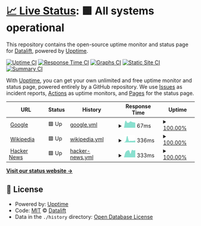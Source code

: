 # [📈 Live Status](https://status.datalift.io): <!--live status--> **🟩 All systems operational**

This repository contains the open-source uptime monitor and status page for [Datalift](https://datalift.io), powered by [Upptime](https://github.com/upptime/upptime).

[![Uptime CI](https://github.com/datalift-io/status/workflows/Uptime%20CI/badge.svg)](https://github.com/datalift-io/status/actions?query=workflow%3A%22Uptime+CI%22)
[![Response Time CI](https://github.com/datalift-io/status/workflows/Response%20Time%20CI/badge.svg)](https://github.com/datalift-io/status/actions?query=workflow%3A%22Response+Time+CI%22)
[![Graphs CI](https://github.com/datalift-io/status/workflows/Graphs%20CI/badge.svg)](https://github.com/datalift-io/status/actions?query=workflow%3A%22Graphs+CI%22)
[![Static Site CI](https://github.com/datalift-io/status/workflows/Static%20Site%20CI/badge.svg)](https://github.com/datalift-io/status/actions?query=workflow%3A%22Static+Site+CI%22)
[![Summary CI](https://github.com/datalift-io/status/workflows/Summary%20CI/badge.svg)](https://github.com/datalift-io/status/actions?query=workflow%3A%22Summary+CI%22)

With [Upptime](https://upptime.js.org), you can get your own unlimited and free uptime monitor and status page, powered entirely by a GitHub repository. We use [Issues](https://github.com/datalift-io/status/issues) as incident reports, [Actions](https://github.com/datalift-io/status/actions) as uptime monitors, and [Pages](https://status.datalift.io) for the status page.

<!--start: status pages-->
<!-- This summary is generated by Upptime (https://github.com/upptime/upptime) -->
<!-- Do not edit this manually, your changes will be overwritten -->
<!-- prettier-ignore -->
| URL | Status | History | Response Time | Uptime |
| --- | ------ | ------- | ------------- | ------ |
| <img alt="" src="https://favicons.githubusercontent.com/www.google.com" height="13"> [Google](https://www.google.com) | 🟩 Up | [google.yml](https://github.com/datalift-io/status/commits/HEAD/history/google.yml) | <details><summary><img alt="Response time graph" src="./graphs/google/response-time-week.png" height="20"> 67ms</summary><br><a href="https://status.datalift.io/history/google"><img alt="Response time 91" src="https://img.shields.io/endpoint?url=https%3A%2F%2Fraw.githubusercontent.com%2Fdatalift-io%2Fstatus%2FHEAD%2Fapi%2Fgoogle%2Fresponse-time.json"></a><br><a href="https://status.datalift.io/history/google"><img alt="24-hour response time 60" src="https://img.shields.io/endpoint?url=https%3A%2F%2Fraw.githubusercontent.com%2Fdatalift-io%2Fstatus%2FHEAD%2Fapi%2Fgoogle%2Fresponse-time-day.json"></a><br><a href="https://status.datalift.io/history/google"><img alt="7-day response time 67" src="https://img.shields.io/endpoint?url=https%3A%2F%2Fraw.githubusercontent.com%2Fdatalift-io%2Fstatus%2FHEAD%2Fapi%2Fgoogle%2Fresponse-time-week.json"></a><br><a href="https://status.datalift.io/history/google"><img alt="30-day response time 80" src="https://img.shields.io/endpoint?url=https%3A%2F%2Fraw.githubusercontent.com%2Fdatalift-io%2Fstatus%2FHEAD%2Fapi%2Fgoogle%2Fresponse-time-month.json"></a><br><a href="https://status.datalift.io/history/google"><img alt="1-year response time 91" src="https://img.shields.io/endpoint?url=https%3A%2F%2Fraw.githubusercontent.com%2Fdatalift-io%2Fstatus%2FHEAD%2Fapi%2Fgoogle%2Fresponse-time-year.json"></a></details> | <details><summary><a href="https://status.datalift.io/history/google">100.00%</a></summary><a href="https://status.datalift.io/history/google"><img alt="All-time uptime 100.00%" src="https://img.shields.io/endpoint?url=https%3A%2F%2Fraw.githubusercontent.com%2Fdatalift-io%2Fstatus%2FHEAD%2Fapi%2Fgoogle%2Fuptime.json"></a><br><a href="https://status.datalift.io/history/google"><img alt="24-hour uptime 100.00%" src="https://img.shields.io/endpoint?url=https%3A%2F%2Fraw.githubusercontent.com%2Fdatalift-io%2Fstatus%2FHEAD%2Fapi%2Fgoogle%2Fuptime-day.json"></a><br><a href="https://status.datalift.io/history/google"><img alt="7-day uptime 100.00%" src="https://img.shields.io/endpoint?url=https%3A%2F%2Fraw.githubusercontent.com%2Fdatalift-io%2Fstatus%2FHEAD%2Fapi%2Fgoogle%2Fuptime-week.json"></a><br><a href="https://status.datalift.io/history/google"><img alt="30-day uptime 100.00%" src="https://img.shields.io/endpoint?url=https%3A%2F%2Fraw.githubusercontent.com%2Fdatalift-io%2Fstatus%2FHEAD%2Fapi%2Fgoogle%2Fuptime-month.json"></a><br><a href="https://status.datalift.io/history/google"><img alt="1-year uptime 100.00%" src="https://img.shields.io/endpoint?url=https%3A%2F%2Fraw.githubusercontent.com%2Fdatalift-io%2Fstatus%2FHEAD%2Fapi%2Fgoogle%2Fuptime-year.json"></a></details>
| <img alt="" src="https://favicons.githubusercontent.com/en.wikipedia.org" height="13"> [Wikipedia](https://en.wikipedia.org) | 🟩 Up | [wikipedia.yml](https://github.com/datalift-io/status/commits/HEAD/history/wikipedia.yml) | <details><summary><img alt="Response time graph" src="./graphs/wikipedia/response-time-week.png" height="20"> 336ms</summary><br><a href="https://status.datalift.io/history/wikipedia"><img alt="Response time 273" src="https://img.shields.io/endpoint?url=https%3A%2F%2Fraw.githubusercontent.com%2Fdatalift-io%2Fstatus%2FHEAD%2Fapi%2Fwikipedia%2Fresponse-time.json"></a><br><a href="https://status.datalift.io/history/wikipedia"><img alt="24-hour response time 281" src="https://img.shields.io/endpoint?url=https%3A%2F%2Fraw.githubusercontent.com%2Fdatalift-io%2Fstatus%2FHEAD%2Fapi%2Fwikipedia%2Fresponse-time-day.json"></a><br><a href="https://status.datalift.io/history/wikipedia"><img alt="7-day response time 336" src="https://img.shields.io/endpoint?url=https%3A%2F%2Fraw.githubusercontent.com%2Fdatalift-io%2Fstatus%2FHEAD%2Fapi%2Fwikipedia%2Fresponse-time-week.json"></a><br><a href="https://status.datalift.io/history/wikipedia"><img alt="30-day response time 290" src="https://img.shields.io/endpoint?url=https%3A%2F%2Fraw.githubusercontent.com%2Fdatalift-io%2Fstatus%2FHEAD%2Fapi%2Fwikipedia%2Fresponse-time-month.json"></a><br><a href="https://status.datalift.io/history/wikipedia"><img alt="1-year response time 273" src="https://img.shields.io/endpoint?url=https%3A%2F%2Fraw.githubusercontent.com%2Fdatalift-io%2Fstatus%2FHEAD%2Fapi%2Fwikipedia%2Fresponse-time-year.json"></a></details> | <details><summary><a href="https://status.datalift.io/history/wikipedia">100.00%</a></summary><a href="https://status.datalift.io/history/wikipedia"><img alt="All-time uptime 100.00%" src="https://img.shields.io/endpoint?url=https%3A%2F%2Fraw.githubusercontent.com%2Fdatalift-io%2Fstatus%2FHEAD%2Fapi%2Fwikipedia%2Fuptime.json"></a><br><a href="https://status.datalift.io/history/wikipedia"><img alt="24-hour uptime 100.00%" src="https://img.shields.io/endpoint?url=https%3A%2F%2Fraw.githubusercontent.com%2Fdatalift-io%2Fstatus%2FHEAD%2Fapi%2Fwikipedia%2Fuptime-day.json"></a><br><a href="https://status.datalift.io/history/wikipedia"><img alt="7-day uptime 100.00%" src="https://img.shields.io/endpoint?url=https%3A%2F%2Fraw.githubusercontent.com%2Fdatalift-io%2Fstatus%2FHEAD%2Fapi%2Fwikipedia%2Fuptime-week.json"></a><br><a href="https://status.datalift.io/history/wikipedia"><img alt="30-day uptime 100.00%" src="https://img.shields.io/endpoint?url=https%3A%2F%2Fraw.githubusercontent.com%2Fdatalift-io%2Fstatus%2FHEAD%2Fapi%2Fwikipedia%2Fuptime-month.json"></a><br><a href="https://status.datalift.io/history/wikipedia"><img alt="1-year uptime 100.00%" src="https://img.shields.io/endpoint?url=https%3A%2F%2Fraw.githubusercontent.com%2Fdatalift-io%2Fstatus%2FHEAD%2Fapi%2Fwikipedia%2Fuptime-year.json"></a></details>
| <img alt="" src="https://favicons.githubusercontent.com/news.ycombinator.com" height="13"> [Hacker News](https://news.ycombinator.com) | 🟩 Up | [hacker-news.yml](https://github.com/datalift-io/status/commits/HEAD/history/hacker-news.yml) | <details><summary><img alt="Response time graph" src="./graphs/hacker-news/response-time-week.png" height="20"> 333ms</summary><br><a href="https://status.datalift.io/history/hacker-news"><img alt="Response time 433" src="https://img.shields.io/endpoint?url=https%3A%2F%2Fraw.githubusercontent.com%2Fdatalift-io%2Fstatus%2FHEAD%2Fapi%2Fhacker-news%2Fresponse-time.json"></a><br><a href="https://status.datalift.io/history/hacker-news"><img alt="24-hour response time 386" src="https://img.shields.io/endpoint?url=https%3A%2F%2Fraw.githubusercontent.com%2Fdatalift-io%2Fstatus%2FHEAD%2Fapi%2Fhacker-news%2Fresponse-time-day.json"></a><br><a href="https://status.datalift.io/history/hacker-news"><img alt="7-day response time 333" src="https://img.shields.io/endpoint?url=https%3A%2F%2Fraw.githubusercontent.com%2Fdatalift-io%2Fstatus%2FHEAD%2Fapi%2Fhacker-news%2Fresponse-time-week.json"></a><br><a href="https://status.datalift.io/history/hacker-news"><img alt="30-day response time 551" src="https://img.shields.io/endpoint?url=https%3A%2F%2Fraw.githubusercontent.com%2Fdatalift-io%2Fstatus%2FHEAD%2Fapi%2Fhacker-news%2Fresponse-time-month.json"></a><br><a href="https://status.datalift.io/history/hacker-news"><img alt="1-year response time 433" src="https://img.shields.io/endpoint?url=https%3A%2F%2Fraw.githubusercontent.com%2Fdatalift-io%2Fstatus%2FHEAD%2Fapi%2Fhacker-news%2Fresponse-time-year.json"></a></details> | <details><summary><a href="https://status.datalift.io/history/hacker-news">100.00%</a></summary><a href="https://status.datalift.io/history/hacker-news"><img alt="All-time uptime 99.99%" src="https://img.shields.io/endpoint?url=https%3A%2F%2Fraw.githubusercontent.com%2Fdatalift-io%2Fstatus%2FHEAD%2Fapi%2Fhacker-news%2Fuptime.json"></a><br><a href="https://status.datalift.io/history/hacker-news"><img alt="24-hour uptime 100.00%" src="https://img.shields.io/endpoint?url=https%3A%2F%2Fraw.githubusercontent.com%2Fdatalift-io%2Fstatus%2FHEAD%2Fapi%2Fhacker-news%2Fuptime-day.json"></a><br><a href="https://status.datalift.io/history/hacker-news"><img alt="7-day uptime 100.00%" src="https://img.shields.io/endpoint?url=https%3A%2F%2Fraw.githubusercontent.com%2Fdatalift-io%2Fstatus%2FHEAD%2Fapi%2Fhacker-news%2Fuptime-week.json"></a><br><a href="https://status.datalift.io/history/hacker-news"><img alt="30-day uptime 99.91%" src="https://img.shields.io/endpoint?url=https%3A%2F%2Fraw.githubusercontent.com%2Fdatalift-io%2Fstatus%2FHEAD%2Fapi%2Fhacker-news%2Fuptime-month.json"></a><br><a href="https://status.datalift.io/history/hacker-news"><img alt="1-year uptime 99.99%" src="https://img.shields.io/endpoint?url=https%3A%2F%2Fraw.githubusercontent.com%2Fdatalift-io%2Fstatus%2FHEAD%2Fapi%2Fhacker-news%2Fuptime-year.json"></a></details>

<!--end: status pages-->

[**Visit our status website →**](https://status.datalift.io)

## 📄 License

- Powered by: [Upptime](https://github.com/upptime/upptime)
- Code: [MIT](./LICENSE) © [Datalift](https://datalift.io)
- Data in the `./history` directory: [Open Database License](https://opendatacommons.org/licenses/odbl/1-0/)
